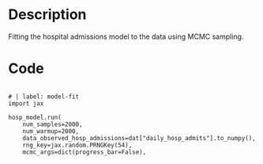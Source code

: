 # Description
Fitting the hospital admissions model to the data using MCMC sampling.

# Code
```

# | label: model-fit
import jax

hosp_model.run(
    num_samples=2000,
    num_warmup=2000,
    data_observed_hosp_admissions=dat["daily_hosp_admits"].to_numpy(),
    rng_key=jax.random.PRNGKey(54),
    mcmc_args=dict(progress_bar=False),

```
